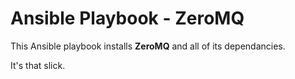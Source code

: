 Ansible Playbook - ZeroMQ
=========================

This Ansible playbook installs **ZeroMQ** and all of its dependancies.

It's that slick.